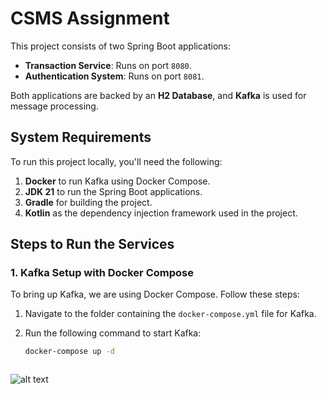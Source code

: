# CSMS Assignment

This project consists of two Spring Boot applications:

- **Transaction Service**: Runs on port `8080`.
- **Authentication System**: Runs on port `8081`.

Both applications are backed by an **H2 Database**, and **Kafka** is used for message processing.

## System Requirements

To run this project locally, you'll need the following:

1. **Docker** to run Kafka using Docker Compose.
2. **JDK 21** to run the Spring Boot applications.
3. **Gradle** for building the project.
4. **Kotlin** as the dependency injection framework used in the project.

## Steps to Run the Services

### 1. Kafka Setup with Docker Compose

To bring up Kafka, we are using Docker Compose. Follow these steps:

1. Navigate to the folder containing the `docker-compose.yml` file for Kafka.
2. Run the following command to start Kafka:

   ```bash
   docker-compose up -d



![alt text](image.png)